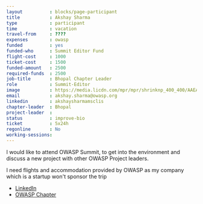 ```yaml
---
layout          : blocks/page-participant
title           : Akshay Sharma
type            : participant
time            : vacation
travel-from     : ???? 
expenses        : owasp
funded          : yes
funded-who      : Summit Editor Fund
flight-cost     : 1000
ticket-cost     : 1500
funded-amount   : 2500
required-funds  : 2500
job-title       : Bhopal Chapter Leader
role            : Summit-Editor
image           : https://media.licdn.com/mpr/mpr/shrinknp_400_400/AAEAAQAAAAAAAAKbAAAAJDczMTY4YmJmLWJjMGItNDFmZS05OTIzLTBiZmEwYmYwNTMwMA.jpg
email           : akshay.sharma@owasp.org
linkedin        : akshaysharmamsclis
chapter-leader  : Bhopal 
project-leader  :
status          : improve-bio
ticket          : 5x24h
regonline       : No
working-sessions:
---
```


I would like to attend OWASP Summit, to get into the environment and discuss a new project with other OWASP Project leaders.

I need flights and accommodation provided by OWASP as my company which is a startup won't sponsor the trip

* [LinkedIn](//in.linkedin.com/in/akshaysharmamsclis)
* [OWASP Chapter](https://www.owasp.org/index.php/Bhopal)
